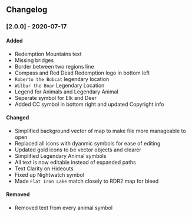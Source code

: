 Changelog
-------------

### [2.0.0] - 2020-07-17
#### Added
- Redemption Mountains text
- Missing bridges
- Border between two regions line
- Compass and Red Dead Redemption logo in bottom left
- `Roberto the Bobcat` legendary location
- `Wilbur the Boar` Legendary Location
- Legend for Animals and Legendary Animal
- Seperate symbol for Elk and Deer
- Added CC symbol in bottom right and updated Copyright info

#### Changed
- Simplified background vector of map to make file more manageable to open
- Replaced all icons with dyanmic symbols for ease of editing
- Updated gold icons to be vector objects and clearer
- Simplified Legendary Animal symbols
- All text is now editable instead of expanded paths
- Text Clarity on Hideouts
- Fixed up Nightwatch symbol
- Made `Flat Iron Lake` match closely to RDR2 map for bleed

#### Removed
- Removed text from every animal symbol 